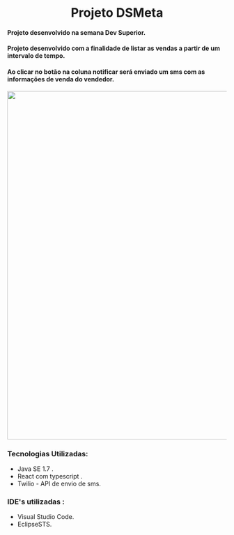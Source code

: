 <h1 align="center">Projeto DSMeta</h1>
<h4>Projeto desenvolvido na semana Dev Superior.</h4>
<p><h4>Projeto desenvolvido com a finalidade de listar as vendas a partir de um intervalo de tempo.</h4></p>
<p><h4>Ao clicar no botão na coluna notificar será enviado um sms com as informações de venda do vendedor.</h4></p>

<p align="center">
<img src="https://user-images.githubusercontent.com/46384388/179373054-999d8b49-3ca3-4f4c-901e-15f00a48ef31.jpg" width=800 />
</p>

<p>
  <h3>Tecnologias Utilizadas: </h3>
  <ul>
    <li>Java SE 1.7 .</li>
    <li>React com typescript .</li>
    <li>Twilio - API de envio de sms.</li>
  </ul>
  <h3>IDE's utilizadas : </h3>
  <ul>
    <li>Visual Studio Code.</li>
    <li>EclipseSTS.</li>
  </ul>
</p>

